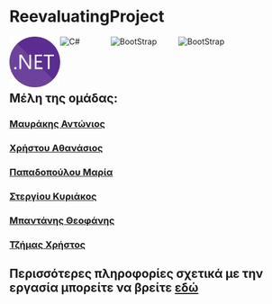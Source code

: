 # ReevaluatingProject

<img align="left" alt=".NET"  width="90px" src="https://raw.githubusercontent.com/github/explore/80688e429a7d4ef2fca1e82350fe8e3517d3494d/topics/dotnet/dotnet.png" />
<img align="left" alt="C#"  width="90px" src="https://github.com/abranhe/programming-languages-logos/blob/master/src/csharp/csharp_64x64.png" />
<img align="left" alt="BootStrap"  width="120px" src="https://upload.wikimedia.org/wikipedia/commons/thumb/b/b2/Bootstrap_logo.svg/640px-Bootstrap_logo.svg.png?1653008532256" />
<img align="left" alt="BootStrap"  width="150px" src="https://static.gunnarpeipman.com/wp-content/uploads/2020/09/aspnet-featured.png.webp" />
<br><br><br><br>

## Μέλη της ομάδας:
### [Μαυράκης Αντώνιος](https://github.com/MercyMePlz)

### [Χρήστου Αθανάσιος](https://github.com/tnschr)

### [Παπαδοπούλου Μαρία](https://github.com/mariaepap)

### [Στεργίου Κυριάκος](https://github.com/KyriakosStg)

### [Μπαντάνης Θεοφάνης](https://github.com/fanisbad98)

### [Τζήμας Χρήστος](https://github.com/christostzimas)

## Περισσότερες πληροφορίες σχετικά με την εργασία μπορείτε να βρείτε [εδώ](https://github.com/MercyMePlz/reevaluatingProject/wiki)
